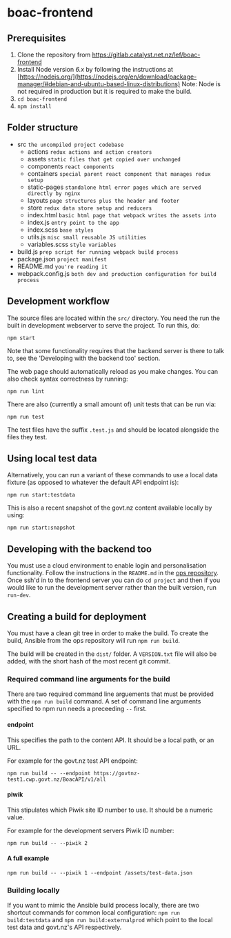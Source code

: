 # boac-frontend

## Prerequisites

1. Clone the repository from https://gitlab.catalyst.net.nz/lef/boac-frontend
2. Install Node version *6.x* by following the instructions at [https://nodejs.org/](https://nodejs.org/en/download/package-manager/#debian-and-ubuntu-based-linux-distributions)
Note: Node is not required in production but it is required to make the build.
3. `cd boac-frontend`
4. `npm install`

## Folder structure

- src `the uncompiled project codebase`
  - actions `redux actions and action creators`
  - assets `static files that get copied over unchanged`
  - components `react components`
  - containers `special parent react component that manages redux setup`
  - static-pages `standalone html error pages which are served directly by nginx`
  - layouts `page structures plus the header and footer`
  - store `redux data store setup and reducers`
  - index.html `basic html page that webpack writes the assets into`
  - index.js `entry point to the app`
  - index.scss `base styles`
  - utils.js `misc small reusable JS utilities`
  - variables.scss `style variables`
- build.js `prep script for running webpack build process`
- package.json `project manifest`
- README.md `you're reading it`
- webpack.config.js `both dev and production configuration for build process`

## Development workflow

The source files are located within the `src/` directory. You need the run the
built in development webserver to serve the project. To run this, do:

`npm start`

Note that some functionality requires that the backend server is there to talk
to, see the 'Developing with the backend too' section.

The web page should automatically reload as you make changes. You can also check
syntax correctness by running:

`npm run lint`

There are also (currently a small amount of) unit tests that can be run via:

`npm run test`

The test files have the suffix `.test.js` and should be located alongside the files they test.

## Using local test data

Alternatively, you can run a variant of these commands to use a local data
fixture (as opposed to whatever the default API endpoint is):

`npm run start:testdata`

This is also a recent snapshot of the govt.nz content available locally by
using:

`npm run start:snapshot`

## Developing with the backend too

You must use a cloud environment to enable login and personalisation
functionality. Follow the instructions in the `README.md` in the [ops
repository](https://gitlab.catalyst.net.nz/lef/ops). Once ssh'd in to the
frontend server you can do `cd project` and then if you would like to run the
development server rather than the built version, run `run-dev`.

## Creating a build for deployment

You must have a clean git tree in order to make the build. To create the build,
Ansible from the ops repository will run `npm run build`.

The build will be created in the `dist/` folder. A `VERSION.txt` file will also
be added, with the short hash of the most recent git commit.

### Required command line arguments for the build

There are two required command line arguements that must be provided with the
`npm run build` command. A set of command line arguments specified to npm run
needs a preceeding ` -- ` first.

#### endpoint

This specifies the path to the content API. It should be a local path, or an
URL.

For example for the govt.nz test API endpoint:

`npm run build -- --endpoint https://govtnz-test1.cwp.govt.nz/BoacAPI/v1/all`

#### piwik

This stipulates which Piwik site ID number to use. It should be a numeric value.

For example for the development servers Piwik ID number:

`npm run build -- --piwik 2`

#### A full example

`npm run build -- --piwik 1 --endpoint /assets/test-data.json`

### Building locally

If you want to mimic the Ansible build process locally, there are two shortcut
commands for common local configuration: `npm run build:testdata` and `npm run
build:externalprod` which point to the local test data and govt.nz's API
respectively.
